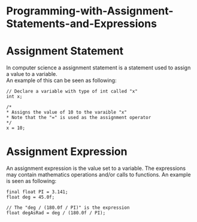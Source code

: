 # Programming-with-Assignment-Statements-and-Expressions
# Assignment Statement
In computer science a assignment statement is a statement used to assign a value to a variable.\
An example of this can be seen as following:
```
// Declare a variable with type of int called "x"
int x;

/*
* Assigns the value of 10 to the varaible "x"
* Note that the "=" is used as the assignment operator
*/
x = 10;
```

# Assignment Expression
An assignment expression is the value set to a variable. The expressions may contain mathematics operations and/or calls to functions.
An example is seen as following:
```
final float PI = 3.141;
float deg = 45.0f;

// The "deg / (180.0f / PI)" is the expression
float degAsRad = deg / (180.0f / PI);
```
